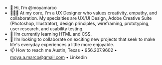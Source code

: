 - 👋 Hi, I’m @moyamarco
- 👨🏼‍🎨 At my core, I'm a UX Designer who values creativity, empathy, and collaboration. My specialties are UX/UI Design, Adobe Creative Suite (Photoshop, Illustrator), design principles, wireframing, prototyping, user research, and usability testing.
- 🌱 I’m currently learning HTML and CSS.
- 👊 I’m looking to collaborate on exciting new projects that seek to make life's everyday experiences a little more enjoyable. 
- 📫 How to reach me Austin, Texas • 956.207.9602 • moya.a.marco@gmail.com • Linkedin 

<!---
moyamarco/moyamarco is a ✨ special ✨ repository because its `README.md` (this file) appears on your GitHub profile.
You can click the Preview link to take a look at your changes.
--->
